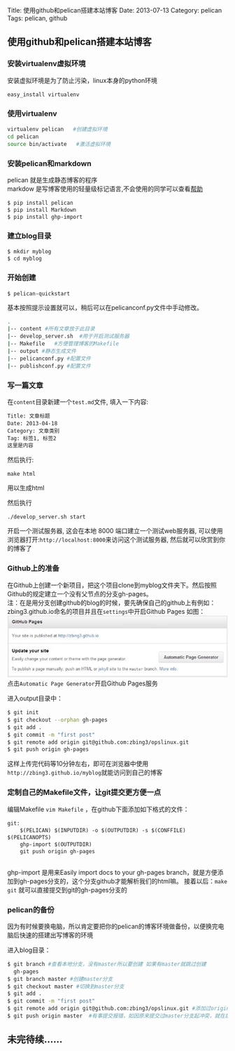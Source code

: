 Title: 使用github和pelican搭建本站博客 
Date: 2013-07-13
Category: pelican
Tags: pelican, github
## 使用github和pelican搭建本站博客 ##

### 安装virtualenv虚拟环境 ###
安装虚拟环境是为了防止污染，linux本身的python环境

    easy_install virtualenv
### 使用virtualenv ###
```bash
virtualenv pelican   #创建虚拟环境
cd pelican
source bin/activate   #激活虚拟环境
```
### 安装pelican和markdown  ###
pelican 就是生成静态博客的程序<br />
markdow 是写博客使用的轻量级标记语言,不会使用的同学可以查看[帮助](http://wowubuntu.com/markdown/)

    $ pip install pelican
    $ pip install Markdown
    $ pip install ghp-import

### 建立blog目录 ###

    $ mkdir myblog
    $ cd myblog
### 开始创建 ###

    $ pelican-quickstart
基本按照提示设置就可以，稍后可以在pelicanconf.py文件中手动修改。
```bash
.
|-- content #所有文章放于此目录
|-- develop_server.sh  #用于开启测试服务器
|-- Makefile   #方便管理博客的Makefile
|-- output #静态生成文件
|-- pelicanconf.py #配置文件
|-- publishconf.py #配置文件
```
### 写一篇文章 ###

在`content`目录新建一个`test.md`文件, 填入一下内容:
```bash
Title: 文章标题
Date: 2013-04-18
Category: 文章类别
Tag: 标签1, 标签2    
这里是内容
```    
然后执行:

    make html
用以生成html

然后执行

    ./develop_server.sh start
开启一个测试服务器, 这会在本地 8000 端口建立一个测试web服务器, 可以使用浏览器打开:`http://localhost:8000`来访问这个测试服务器, 然后就可以欣赏到你的博客了


### Github上的准备 ###

在Github上创建一个新项目，把这个项目clone到myblog文件夹下。然后按照Github的规定建立一个没有父节点的分支gh-pages。<br />
注：在是用分支创建github的blog的时候，要先确保自己的github上有例如：zbing3.github.io命名的项目并且在`settings`中开启Github Pages
如图：
![Alt Github Pages](/static/upload/20130713144403.jpg)
点击`Automatic Page Generator`开启Github Pages服务

进入output目录中：
```bash
$ git init
$ git checkout --orphan gh-pages
$ git add .
$ git commit -m "first post"
$ git remote add origin git@github.com:zbing3/opslinux.git
$ git push origin gh-pages
```
这样上传完代码等10分钟左右，即可在浏览器中使用```http://zbing3.github.io/myblog```就能访问到自己的博客

### 定制自己的Makefile文件，让git提交更方便一点
编辑Makefile `vim Makefile` ，在github下面添加如下格式的文件：

```
git:
    $(PELICAN) $(INPUTDIR) -o $(OUTPUTDIR) -s $(CONFFILE) $(PELICANOPTS)
    ghp-import $(OUTPUTDIR)
    git push origin gh-pages
    
```

ghp-import 是用来Easily import docs to your gh-pages branch，就是方便添加到gh-pages分支的，这个分支github才能解析我们的html嘛。
接着以后：`make git` 就可以直接提交到git的gh-pages分支的
### pelican的备份
因为有时候要换电脑，所以肯定要把你的pelican的博客环境做备份，以便换完电脑后快速的搭建出写博客的环境

进入blog目录：
```bash
$ git branch #查看本地分支，没有master所以要创建 如果有master就跳过创建
  gh-pages
$ git branch master #创建master分支
$ git checkout master #切换到master分支
$ git add .
$ git commit -m "first post"
$ git remote add origin git@github.com:zbing3/opslinux.git #添加过origin就不用添加
$ git push origin master  #有事提交报错，如因原来提交过master分支起冲突，就在后面追加--froce

```


## 未完待续…… ##


